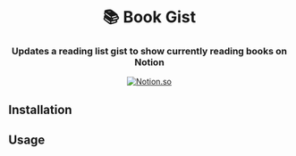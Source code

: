<h1 align="center">
  📚 Book Gist
  <br>
</h1>

<h3 align="center">Updates a reading list gist to show currently reading books on Notion</h3>

<p align="center">
    <a href="https://github.com/makenotion/notion-sdk-js">
        <img src="https://img.shields.io/badge/-Notion%20SDK-000000?logo=notion&style=flat" alt="Notion.so">
    </a>
</p>

## Installation

## Usage

